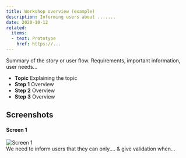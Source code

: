 ```yaml
---
title: Workshop overview (example)
description: Informing users about .......
date: 2020-10-12
related:
  items:
  - text: Prototype
    href: https://...
---
```



Summary of the story or user flow. Requirements, important information, user needs...

* **Topic** Explaining the topic
* **Step 1** Overview
* **Step 2** Overview
* **Step 3** Overview


## Screenshots

#### Screen 1
<img src="/images/example-post/02-search-results.png" alt="Screen 1">

<div id="account-number-hint" class="govuk-hint">
We need to inform users that they can only.... & give validation when...
 </div>
